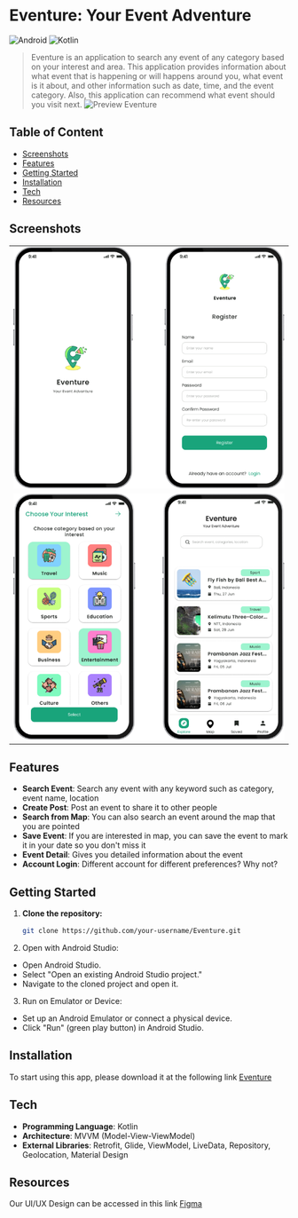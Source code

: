 # Eventure: Your Event Adventure
![Android](https://img.shields.io/badge/Android-3DDC84.svg?style=for-the-badge&logo=Android&logoColor=white)
![Kotlin](https://img.shields.io/badge/Kotlin-7F52FF.svg?style=for-the-badge&logo=Kotlin&logoColor=white)

> Eventure is an application to search any event of any category based on your interest and area. This application provides information about what event that is happening or will happens around you, what event is it about, and other information such as date, time, and the event category. Also, this application can recommend what event should you visit next.
![Preview Eventure](https://github.com/Eventure-Capstone/.github/blob/main/profile/screenshots/Preview.png)

## Table of Content
- [Screenshots](#screenschots)
- [Features](#features)
- [Getting Started](#getting-started)
- [Installation](#installation)
- [Tech](#tech)
- [Resources](#resources)

## Screenshots
<table>
   <tr>
      <td><img src="https://github.com/Eventure-Capstone/.github/blob/main/profile/screenshots/Screenshot1.png" ></td>
   </tr>
   <tr>
      <td><img src="https://github.com/Eventure-Capstone/.github/blob/main/profile/screenshots/Screenshot2.png" ></td>
   </tr>
</table>

## Features
- **Search Event**: Search any event with any keyword such as category, event name, location
- **Create Post**: Post an event to share it to other people
- **Search from Map**: You can also search an event around the map that you are pointed
- **Save Event**: If you are interested in map, you can save the event to mark it in your date so you don't miss it
- **Event Detail**: Gives you detailed information about the event
- **Account Login**: Different account for different preferences? Why not?

## Getting Started
1. **Clone the repository:**
   ```bash
   git clone https://github.com/your-username/Eventure.git
2. Open with Android Studio:
- Open Android Studio.
- Select "Open an existing Android Studio project."
- Navigate to the cloned project and open it.
3. Run on Emulator or Device:
- Set up an Android Emulator or connect a physical device.
- Click "Run" (green play button) in Android Studio.

## Installation
To start using this app, please download it at the following link [Eventure](https://drive.google.com/drive/home)

## Tech
- **Programming Language**: Kotlin
- **Architecture**: MVVM (Model-View-ViewModel)
- **External Libraries**: Retrofit, Glide, ViewModel, LiveData, Repository, Geolocation, Material Design

## Resources
Our UI/UX Design can be accessed in this link [Figma](https://www.figma.com/design/2Hf5qT0WRALnZjsWHSmVgo/Aplikasi-Pencarian-Event-Terdekat-Berdasarkan-Minat-User?node-id=147-18&t=pauWkpYYzFoEJ43s-1)
